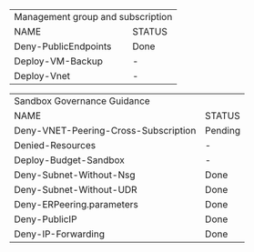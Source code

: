 <table>
	<tr>
		<td colspan=2>Management group and subscription</td>
	</tr>
	<tr>
		<td>NAME</td>
		<td>STATUS</td>
	</tr>
	<tr>
		<td>Deny-PublicEndpoints</td>
		<td>Done</td>
	</tr>
	<tr>
		<td>Deploy-VM-Backup</td>
		<td>-</td>
	</tr>
	<tr>
		<td>Deploy-Vnet</td>
		<td>-</td>
	</tr>
</table>

<table style="display:block;">
	<tr>
		<td colspan=2>Sandbox Governance Guidance</td>
	</tr>
	<tr>
		<td>NAME</td>
		<td>STATUS</td>
	</tr>
	<tr>
		<td>Deny-VNET-Peering-Cross-Subscription</td>
		<td>Pending</td>
	</tr>	
		<td>Denied-Resources</td>
		<td>-</td>
	</tr>
	<tr>
		<td>Deploy-Budget-Sandbox</td>
		<td>-</td>
	</tr>
	<tr>
		<td>Deny-Subnet-Without-Nsg</td>
		<td>Done</td>
	</tr>
	<tr>
		<td>Deny-Subnet-Without-UDR</td>
		<td>Done</td>
	</tr>
	<tr>
		<td>Deny-ERPeering.parameters</td>
		<td>Done</td>
	</tr>
	<tr>
		<td>Deny-PublicIP</td>
		<td>Done</td>
	</tr>
	<tr>
		<td>Deny-IP-Forwarding</td>
		<td>Done</td>
	</tr>
</table>
